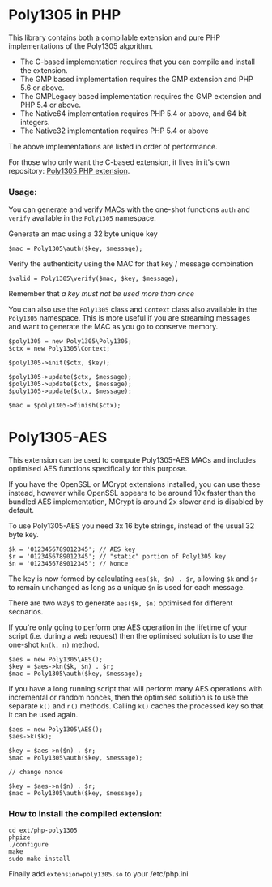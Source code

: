 Poly1305 in PHP
===============

This library contains both a compilable extension and pure PHP implementations of the Poly1305 algorithm.

 - The C-based implementation requires that you can compile and install the extension.
 - The GMP based implementation requires the GMP extension and PHP 5.6 or above.
 - The GMPLegacy based implementation requires the GMP extension and PHP 5.4 or above.
 - The Native64 implementation requires PHP 5.4 or above, and 64 bit integers.
 - The Native32 implementation requires PHP 5.4 or above

The above implementations are listed in order of performance.

For those who only want the C-based extension, it lives in it's own repository: [Poly1305 PHP extension](https://github.com/lt/php-poly1305).

### Usage:

You can generate and verify MACs with the one-shot functions `auth` and `verify` available in the `Poly1305` namespace.

Generate an mac using a 32 byte unique key

```
$mac = Poly1305\auth($key, $message);
```

Verify the authenticity using the MAC for that key / message combination

```
$valid = Poly1305\verify($mac, $key, $message);
```

Remember that *a key must not be used more than once*

You can also use the `Poly1305` class and `Context` class also available in the `Poly1305` namespace. This is more useful if you are streaming messages and want to generate the MAC as you go to conserve memory.

```
$poly1305 = new Poly1305\Poly1305;
$ctx = new Poly1305\Context;

$poly1305->init($ctx, $key);

$poly1305->update($ctx, $message);
$poly1305->update($ctx, $message);
$poly1305->update($ctx, $message);

$mac = $poly1305->finish($ctx);
```

# Poly1305-AES

This extension can be used to compute Poly1305-AES MACs and includes optimised AES functions specifically for this purpose.

If you have the OpenSSL or MCrypt extensions installed, you can use these instead, however while OpenSSL appears to be around 10x faster than the bundled AES implementation, MCrypt is around 2x slower and is disabled by default.

To use Poly1305-AES you need 3x 16 byte strings, instead of the usual 32 byte key.

```
$k = '0123456789012345'; // AES key
$r = '0123456789012345'; // "static" portion of Poly1305 key
$n = '0123456789012345'; // Nonce
```

The key is now formed by calculating `aes($k, $n) . $r`, allowing `$k` and `$r` to remain unchanged as long as a unique `$n` is used for each message.

There are two ways to generate `aes($k, $n)` optimised for different secnarios.

If you're only going to perform one AES operation in the lifetime of your script (i.e. during a web request) then the optimised solution is to use the one-shot `kn(k, n)` method.

```
$aes = new Poly1305\AES();
$key = $aes->kn($k, $n) . $r;
$mac = Poly1305\auth($key, $message);
```

If you have a long running script that will perform many AES operations with incremental or random nonces, then the optimised solution is to use the separate `k()` and `n()` methods. Calling `k()` caches the processed key so that it can be used again.

```
$aes = new Poly1305\AES();
$aes->k($k);

$key = $aes->n($n) . $r;
$mac = Poly1305\auth($key, $message);

// change nonce

$key = $aes->n($n) . $r;
$mac = Poly1305\auth($key, $message);
```

### How to install the compiled extension:

```
cd ext/php-poly1305
phpize
./configure
make
sudo make install
```
Finally add `extension=poly1305.so` to your /etc/php.ini
